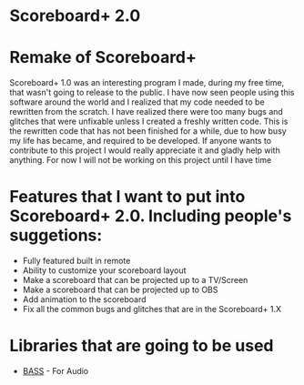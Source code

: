 # Scoreboard+ 2.0
<h1>Remake of Scoreboard+</h1>

<p>Scoreboard+ 1.0 was an interesting program I made, during my free time, that wasn't going to release to the public. I have now seen people using this software around the world and I realized that my code needed to be rewritten from the scratch. I have realized there were too many bugs and glitches that were unfixable unless I created a freshly written code. This is the rewritten code that has not been finished for a while, due to how busy my life has became, and required to be developed. If anyone wants to contribute to this project I would really appreciate it and gladly help with anything. For now I will not be working on this project until I have time</p>

<h1>Features that I want to put into Scoreboard+ 2.0. Including people's suggetions:</h1>
<ul>
  <li>Fully featured built in remote</li>
  <li>Ability to customize your scoreboard layout</li>
  <li>Make a scoreboard that can be projected up to a TV/Screen</li>
  <li>Make a scoreboard that can be projected up to OBS</li>
  <li>Add animation to the scoreboard</li>
  <li>Fix all the common bugs and glitches that are in the Scoreboard+ 1.X</li>
  </ul>

<h1>Libraries that are going to be used</h1>
<ul>
  <li><a href="http://www.un4seen.com" target="_blank">BASS</a> - For Audio</li>
  </ul>
